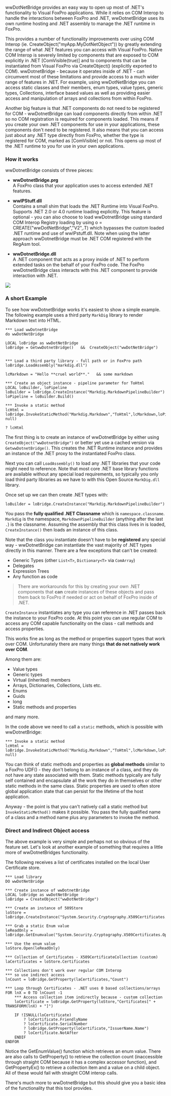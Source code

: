﻿wwDotNetBridge provides an easy way to open up most of .NET's functionality to Visual FoxPro applications. While it relies on COM Interop to handle the interactions between FoxPro and .NET, wwDotnetBridge uses its own runtime hosting and .NET assembly to manage the .NET runtime in FoxPro.This provides a number of functionality improvements over using COM Interop (ie. CreateObject("myApp.MyDotNetObject")) by greatly extending the range of what .NET features you can access with Visual FoxPro. Native COM Interop is severely limited by components that are exposed to COM explicitly in .NET [ComVisible(true)] and to components that can be instantiated from Visual FoxPro via CreateObject() (explicitly exported to COM). wwDotnetBridge - because it operates inside of .NET - can circumvent most of these limitations and provide access to a much wider range of features in .NET. For example, using wwDotNetBridge you can access static classes and their members, enum types, value types, generic types, Collections, interface based values as well as providing easier access and manipulation of arrays and collections from within FoxPro.Another big feature is that .NET components do not need to be registered for COM - wwDotnetBridge can load components directly from within .NET so no COM registration is required for components loaded. This means if you create your own .NET components for use in your applications, these components don't need to be registered. It also means that you can access just about any .NET type directly from FoxPro, whether the type is registered for COM, marked as [ComVisible] or not. This opens up most of the .NET runtime to you for use in your own applications.### How it workswwDotnetBridge consists of three pieces:* **wwDotnetBridge.prg**  A FoxPro class that your application uses to access extended .NET features.* **wwIPStuff.dll**  Contains a small shim that loads the .NET Runtime into Visual FoxPro. Supports .NET 2.0 or 4.0 runtime loading explicitly. This feature is optional - you can also choose to load wwDotnetBridge using standard COM Interop Registry loading by using o = CREATE("wwDotNetBridge","V2",.T) which bypasses the custom loaded .NET runtime and use of wwIPstuff.dll. Note when using the latter approach wwDotnetBridge must be .NET COM registered with the RegAsm tool.* **wwDotnetBridge.dll**  A .NET component that acts as a proxy inside of .NET to perform extended tasks on the behalf of your FoxPro code. The FoxPro wwDotnetBridge class interacts with this .NET component to provide interaction with .NET. ![](/images/wwDotNetBridge/wwDotnetBridgeArchitecture.png)### A short ExampleTo see how wwDotnetBridge works it's easiest to show a simple example. The following example uses a third party `MarkDig` library to render Markdown text into HTML.```foxpro*** Load wwDotnetBridge do wwDotNetBridgeLOCAL loBridge as wwDotNetBridgeloBridge = GetwwDotnetBridge()   &&  CreateObject("wwDotNetBridge")*** Load a third party library - full path or in FoxPro pathloBridge.LoadAssembly("markdig.dll")lcMarkdown = "Hello **cruel world**."   && some markdown*** Create an object instance - pipeline parameter for ToHtmlLOCAL loBuilder, loPipelineloBuilder = loBridge.CreateInstance("Markdig.MarkdownPipelineBuilder")loPipeline = loBuilder.Build()*** Invoke a static methodlcHtml =  loBridge.InvokeStaticMethod("Markdig.Markdown","ToHtml",lcMarkdown,loPipeline, null)? lcHtml```The first thing is to create an instance of wwDotnetBridge by either using `CreateObject("wwDotnetBridge")` or better yet use a cached version via `GetwwDotnetBridge()`. This creates the .NET Runtime instance and provides an instance of the .NET proxy to the instantiated FoxPro class.Next you can call `LoadAssembly()` to load any .NET libraries that your code might need to reference. Note that most core .NET base library functions are available without any special load requirements, so typically you only load third party libraries as we have to with this Open Source `MarkDig.dll` library.Once set up we can then create .NET types with:```foxproloBuilder = loBridge.CreateInstance("Markdig.MarkdownPipelineBuilder")```You pass the **fully qualified .NET Classname** which is `namespace.classname`. `Markdig` is the namespace, `MarkdownPipelineBuilder` (anything after the last `.`) is the classname. Assuming the assembly that this class lives in is loaded, `CreateInstance()` then loads an instance of this class.Note that the class you instantiate doesn't have to be **registered** any special way - wwDotnetBridge can instantiate the vast majority of .NET types directly in this manner. There are a few exceptions that can't be created:* Generic Types (other `List<T>`, `Dictionary<T>` via `ComArray`)* Delegates* Expression Trees* Any function as code> There are workarounds for this by creating your own .NET components that **can** create instances of these objects and pass them back to FoxPro if needed or act on behalf of FoxPro inside of .NET.`CreateInstance` instantiates any type you can reference in .NET passes back the instance to your FoxPro code. At this point you can use regular COM to access any COM capable functionality on the class - call methods and access properties. This works fine as long as the method or properties support types that work over COM. Unfortunately there are many things **that do not natively work over COM**. Among them are:* Value types* Generic types* Virtual (inherited) members* Arrays, Dictionaries, Collections, Lists etc.* Enums* Guids* long* Static methods and propertiesand many more. In the code above we need to call a `static` methods, which is possible with wwDotnetBridge:```foxpro*** Invoke a static methodlcHtml =  loBridge.InvokeStaticMethod("Markdig.Markdown","ToHtml",lcMarkdown,loPipeline, null)````You can think of static methods and properties as **global methods** similar to a FoxPro UDF() - they don't belong to an instance of a class, and they do not have any state associated with them. Static methods typically are fully self contained and encapsulate all the work they do in themselves or other static methods in the same class. Static properties are used to often store global application state that can persist for the lifetime of the host application.Anyway - the point is that you can't natively call a static method but `InvokeStaticMethod()` makes it possible. You pass the fully qualified name of a class and a method name plus any parameters to invoke the method.### Direct and Indirect Object accessThe above example is very simple and perhaps not so obvious of the feature set. Let's look at another example of something that requires a little more of wwDotnetBridges functionality.The following receives a list of certificates installed on the local User Certificate store.```foxpro*** Load libraryDO wwDotNetBridge*** Create instance of wwDotnetBridgeLOCAL loBridge as wwDotNetBridgeloBridge = CreateObject("wwDotNetBridge")*** Create an instance of 509StoreloStore = loBridge.CreateInstance("System.Security.Cryptography.X509Certificates.X509Store")*** Grab a static Enum valueleReadOnly = loBridge.GetEnumvalue("System.Security.Cryptography.X509Certificates.OpenFlags","ReadOnly")*** Use the enum valueloStore.Open(leReadOnly)*** Collection of Certificates - X509CertificateCollection (custom)laCertificates = loStore.Certificates*** Collections don't work over regular COM Interop*** so use indirect accesslnCount = loBridge.GetProperty(laCertificates,"Count")*** Loop through Certificates - .NET uses 0 based collections/arraysFOR lnX = 0 TO lnCount -1	*** Access collection item indirectly because - custom collection 	loCertificate = loBridge.GetProperty(loStore,"Certificates[" + TRANSFORM(lnX) + "]")		IF !ISNULL(loCertificate)		? loCertificate.FriendlyName		? loCertificate.SerialNumber		? loBridge.GetProperty(loCertificate,"IssuerName.Name")		? loCertificate.NotAfter	ENDIFENDFOR```Notice the GetEnumValue() function which retrieves an enum value. There are also calls to GetProperty() to retrieve the collection count (inaccessible through straight COM because it has a complex accessor function), and GetPropertyEx() to retrieve a collection item and a value on a child object. All of these would fail with straight COM interop calls.There's much more to wwDotnetBridge but this should give you a basic idea of the functionality that this tool provides.